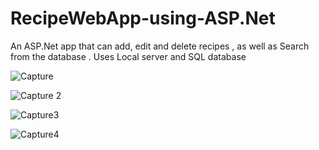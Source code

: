 # RecipeWebApp-using-ASP.Net
An ASP.Net app that can add, edit and delete recipes , as well as Search from the database .
Uses Local server and SQL database


![Capture](https://user-images.githubusercontent.com/48956945/201279917-92aa255a-cd99-42c0-8e00-b4a1494bfea1.PNG)


![Capture 2](https://user-images.githubusercontent.com/48956945/201279932-04827e4a-b658-4fbc-81bd-45f8da0c3620.PNG)


![Capture3](https://user-images.githubusercontent.com/48956945/201279946-a111c95c-6e96-411d-85a0-cd7585233631.PNG)


![Capture4](https://user-images.githubusercontent.com/48956945/201279954-a6d5068e-c8b7-47bf-ae36-10b3d043401d.PNG)
